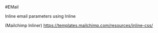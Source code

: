 #EMail

Inline email parameters using Inline <styles></styles>

(Mailchimp Inliner) https://templates.mailchimp.com/resources/inline-css/

